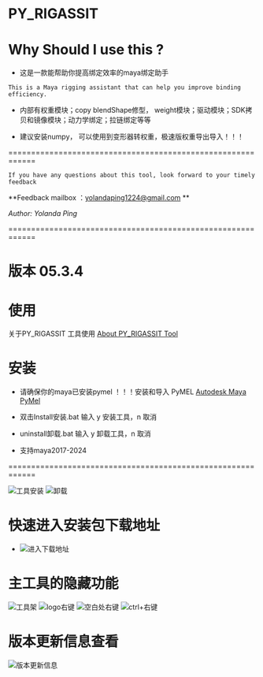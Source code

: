 # PY_RIGASSIT 
Why Should I use this ?
=======================
* 这是一款能帮助你提高绑定效率的maya绑定助手
 
``This is a Maya rigging assistant that can help you improve binding efficiency.``

* 内部有权重模块；copy blendShape修型， weight模块；驱动模块；SDK拷贝和镜像模块；动力学绑定；拉链绑定等等

* 建议安装numpy， 可以使用到变形器转权重，极速版权重导出导入！！！

============================================================

``If you have any questions about this tool, look forward to your timely feedback``

**Feedback mailbox ：yolandaping1224@gmail.com **

*Author: Yolanda Ping*

============================================================

# 版本 05.3.4

# 使用
关于PY_RIGASSIT 工具使用 [About PY_RIGASSIT Tool](https://space.bilibili.com/3493142019967757?spm_id_from=333.1007.0.0)

# 安装
* 请确保你的maya已安装pymel ！！！安装和导入 PyMEL [Autodesk Maya PyMel](https://help.autodesk.com/view/MAYAUL/2022/CHS/?guid=GUID-2AA5EFCE-53B1-46A0-8E43-4CD0B2C72FB4)
  
* 双击Install安装.bat 输入 y 安装工具，n 取消

* uninstall卸载.bat 输入 y 卸载工具，n 取消
* 支持maya2017-2024

============================================================

![工具安装](https://github.com/user-attachments/assets/2b55c755-48bb-458d-88ba-dea12f37b45d)
![卸载](https://github.com/user-attachments/assets/cece5589-fdce-4285-a86f-fed28c0d9984)


# 快速进入安装包下载地址
* ![进入下载地址](https://github.com/user-attachments/assets/f6dfb8ec-c322-4992-bbd5-a523d5dfd8c0)

# 主工具的隐藏功能
![工具架](https://github.com/user-attachments/assets/b888bb5c-d877-4976-9728-ae60bd659bc6)
![logo右键](https://github.com/user-attachments/assets/79b67d92-8a3c-4992-b965-b5fe1418894e)
![空白处右键](https://github.com/user-attachments/assets/9a8b5a35-f389-4994-aa3e-d59921c32f97)
![ctrl+右键](https://github.com/user-attachments/assets/2c4b5c32-8102-4f91-ae49-00af2570f861)

# 版本更新信息查看
![版本更新信息](https://github.com/user-attachments/assets/62ca6061-4d60-4ec0-a4e0-1a383aa4ff95)
